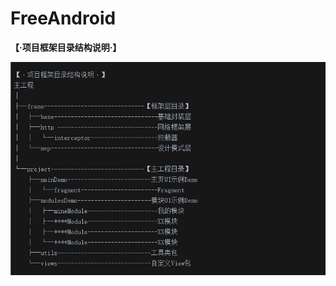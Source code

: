 # FreeAndroid


**【·项目框架目录结构说明·】**

![](https://github.com/lixiangbin/FreeAndroid/blob/master/附件/目录.jpg)
 
